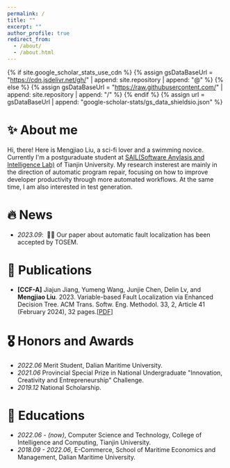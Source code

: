 ```yaml
---
permalink: /
title: ""
excerpt: ""
author_profile: true
redirect_from: 
  - /about/
  - /about.html
---
```


{% if site.google_scholar_stats_use_cdn %}
{% assign gsDataBaseUrl = "https://cdn.jsdelivr.net/gh/" | append: site.repository | append: "@" %}
{% else %}
{% assign gsDataBaseUrl = "https://raw.githubusercontent.com/" | append: site.repository | append: "/" %}
{% endif %}
{% assign url = gsDataBaseUrl | append: "google-scholar-stats/gs_data_shieldsio.json" %}

<span class='anchor' id='about-me'></span>
# ✨ About me
Hi, there! Here is Mengjiao Liu, a sci-fi lover and a swimming novice. Currently I'm a postguraduate student at [SAIL(Software Anylasis and Intelligence Lab)](https://tjusail.github.io/) of Tianjin University. My research insterest are mainly in the direction of automatic program repair, focusing on how to improve developer productivity through more automated workflows. At the same time, I am also interested in test generation.

<!--
My research interest includes neural machine translation and computer vision. I have published more than 100 papers at the top international AI conferences with total <a href='https://scholar.google.com/citations?user=DhtAFkwAAAAJ'>google scholar citations <strong><span id='total_cit'>260000+</span></strong></a> (You can also use google scholar badge <a href='https://scholar.google.com/citations?user=DhtAFkwAAAAJ'><img src="https://img.shields.io/endpoint?url={{ url | url_encode }}&logo=Google%20Scholar&labelColor=f6f6f6&color=9cf&style=flat&label=citations"></a>).
-->

# 🔥 News
- *2023.09*: &nbsp;🎉🎉 Our paper about automatic fault localization has been accepted by TOSEM.

# 📝 Publications 
<!--
<div class='paper-box'><div class='paper-box-image'><div><div class="badge">CVPR 2016</div><img src='images/500x300.png' alt="sym" width="100%"></div></div>
<div class='paper-box-text' markdown="1">

[Deep Residual Learning for Image Recognition](https://openaccess.thecvf.com/content_cvpr_2016/papers/He_Deep_Residual_Learning_CVPR_2016_paper.pdf)

**Kaiming He**, Xiangyu Zhang, Shaoqing Ren, Jian Sun

[**Project**](https://scholar.google.com/citations?view_op=view_citation&hl=zh-CN&user=DhtAFkwAAAAJ&citation_for_view=DhtAFkwAAAAJ:ALROH1vI_8AC) <strong><span class='show_paper_citations' data='DhtAFkwAAAAJ:ALROH1vI_8AC'></span></strong>
- Lorem ipsum dolor sit amet, consectetur adipiscing elit. Vivamus ornare aliquet ipsum, ac tempus justo dapibus sit amet. 
</div>
</div>
-->
- **\[CCF-A\]** Jiajun Jiang, Yumeng Wang, Junjie Chen, Delin Lv, and **Mengjiao Liu**. 2023. Variable-based Fault Localization via Enhanced Decision Tree. ACM Trans. Softw. Eng. Methodol. 33, 2, Article 41 (February 2024), 32 pages.[\[PDF\]](https://doi.org/10.1145/3624741)

# 🎖 Honors and Awards
- *2022.06* Merit Student, Dalian Maritime University.
- *2021.06* Provincial Special Prize in National Undergraduate "Innovation, Creativity and Entrepreneurship" Challenge. 
- *2019.12* National Scholarship. 

# 📖 Educations
- *2022.06 - (now)*, Computer Science and Technology, College of Intelligence and Computing, Tianjin University. 
- *2018.09 - 2022.06*, E-Commerce, School of Maritime Economics and Management, Dalian Maritime University.
